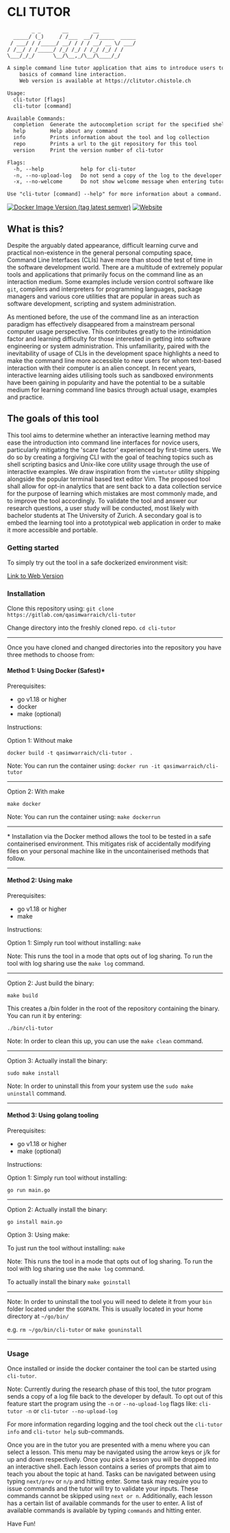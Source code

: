 
# CLI TUTOR

```txt
        _ _       __        __
  _____/ (_)     / /___  __/ /_____  _____
 / ___/ / /_____/ __/ / / / __/ __ \/ ___/
/ /__/ / /_____/ /_/ /_/ / /_/ /_/ / /
\___/_/_/      \__/\__,_/\__/\____/_/

A simple command line tutor application that aims to introduce users to the
    basics of command line interaction.
    Web version is available at https://clitutor.chistole.ch

Usage:
  cli-tutor [flags]
  cli-tutor [command]

Available Commands:
  completion  Generate the autocompletion script for the specified shell
  help        Help about any command
  info        Prints information about the tool and log collection
  repo        Prints a url to the git repository for this tool
  version     Print the version number of cli-tutor

Flags:
  -h, --help            help for cli-tutor
  -n, --no-upload-log   Do not send a copy of the log to the developer
  -x, --no-welcome      Do not show welcome message when entering tutor

Use "cli-tutor [command] --help" for more information about a command.
```

[![Docker Image Version (tag latest semver)](https://img.shields.io/docker/v/qasimwarraich/cli-tutor/latest?label=docker)](https://hub.docker.com/r/qasimwarraich/cli-tutor)
[![Website](https://img.shields.io/website?label=web%20version&up_color=light%20green&up_message=live&url=https%3A%2F%2Fclitutor.chistole.ch)](https://clitutor.chistole.ch)
## What is this?

Despite the arguably dated appearance, difficult learning curve and practical
non-existence in the general personal computing space, Command Line Interfaces
(CLIs) have more than stood the test of time in the software development world.
There are a multitude of extremely popular tools and applications that
primarily focus on the command line as an interaction medium. Some examples
include version control software like `git`, compilers and interpreters for
programming languages, package managers and various core utilities that are
popular in areas such as software development, scripting and system
administration.

As mentioned before, the use of the command line as an interaction paradigm has
effectively disappeared from a mainstream personal computer usage perspective.
This contributes greatly to the intimidation factor and learning difficulty for
those interested in getting into software engineering or system administration.
This unfamiliarity, paired with the inevitability of usage of CLIs in the
development space highlights a need to make the command line more accessible to
new users for whom text-based interaction with their computer is an alien
concept. In recent years, interactive learning aides utilising tools such as
sandboxed environments have been gaining in popularity and have the potential
to be a suitable medium for learning command line basics through actual usage,
examples and practice.

## The goals of this tool

This tool aims to determine whether an interactive learning method may ease
the introduction into command line interfaces for novice users, particularly
mitigating the 'scare factor' experienced by first-time users. We do so by
creating a forgiving CLI with the goal of teaching topics such as shell
scripting basics and Unix-like core utility usage through the use of
interactive examples. We draw inspiration from the `vimtutor` utility shipping
alongside the popular terminal based text editor Vim. The proposed tool shall
allow for opt-in analytics that are sent back to a data collection service for
the purpose of learning which mistakes are most commonly made, and to improve
the tool accordingly. To validate the tool and answer our research questions, a
user study will be conducted, most likely with bachelor students at The
University of Zurich. A secondary goal is to embed the learning tool into a
prototypical web application in order to make it more accessible and portable.

### Getting started

To simply try out the tool in a safe dockerized environment visit:

[Link to Web Version](https://clitutor.chistole.ch)

### Installation

Clone this repository using:
`git clone https://gitlab.com/qasimwarraich/cli-tutor`

Change directory into the freshly cloned repo.
`cd cli-tutor`

 ---

Once you have cloned and changed directories into the repository you have three
methods to choose from:

#### Method 1: Using Docker (Safest)*

Prerequisites:

- go v1.18 or higher
- docker
- make (optional)

Instructions:

Option 1: Without make

`docker build -t qasimwarraich/cli-tutor .`

Note: You can run the container using:
`docker run -it qasimwarraich/cli-tutor`

---

Option 2: With make

`make docker`

Note: You can run the container using:
`make dockerrun`

---

\* Installation via the Docker method allows the tool to be tested in a safe
containerised environment. This mitigates risk of accidentally modifying files
on your personal machine like in the uncontainerised methods that follow.

--- 

#### Method 2: Using make

Prerequisites:

- go v1.18 or higher
- make

Instructions:

Option 1: Simply run tool without installing:
`make`

Note: This runs the tool in a mode that opts out of log sharing. To run the
tool with log sharing use the `make log` command.

---

Option 2: Just build the binary:

`make build`

This creates a /bin folder in the root of the repository containing the binary.
You can run it by entering:

`./bin/cli-tutor`

Note: In order to clean this up, you can use the `make clean` command.

--- 

Option 3: Actually install the binary:

`sudo make install`

Note: In order to uninstall this from your system use the `sudo make uninstall` command.

---

####  Method 3: Using golang tooling

Prerequisites:

- go v1.18 or higher
- make (optional)

Instructions:

Option 1: Simply run tool without installing:

`go run main.go`
___
Option 2: Actually install the binary:

`go install main.go`

Option 3: Using make:

To just run the tool without installing:
`make`

Note: This runs the tool in a mode that opts out of log sharing. To run the
tool with log sharing use the `make log` command.

To actually install the binary
`make goinstall`
___
Note: In order to uninstall the tool you will need to delete it from your `bin`
folder located under the `$GOPATH`. This is usually located in your home
directory at `~/go/bin/`

e.g. `rm ~/go/bin/cli-tutor` or `make gouninstall`
___

### Usage

Once installed or inside the docker container the tool can be started using `cli-tutor`. 

Note: Currently during the research phase of this tool, the tutor program sends
a copy of a log file back to the developer by default. To opt out of this
feature start the program using the `-n` or `--no-upload-log` flags like:
`cli-tutor -n` or `cli-tutor --no-upload-log`

For more information regarding logging and the tool check out the `cli-tutor
info` and `cli-tutor help` sub-commands.

Once you are in the tutor you are presented with a menu where you can select a
lesson. This menu may be navigated using the arrow keys or j/k for up and down
respectively. Once you pick a lesson you will be dropped into an interactive
shell. Each lesson contains a series of prompts that aim to teach you about the
topic at hand. Tasks can be navigated between using typing `next/prev` or `n/p`
and hitting enter. Some task may require you to issue commands and the tutor
will try to validate your inputs. These commands cannot be skipped using `next
or n`. Additionally, each lesson has a certain list of available commands for
the user to enter. A list of available commands is available by typing
`commands` and hitting enter.


Have Fun!
